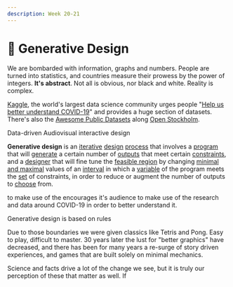 ```yaml
---
description: Week 20-21
---
```


# 🥈 Generative Design

We are bombarded with information, graphs and numbers. People are turned into statistics, and countries measure their prowess by the power of integers. **It's abstract**. Not all is obvious, nor black and white. Reality is complex.

[Kaggle](https://www.kaggle.com/), the world's largest data science community urges people "[Help us better understand COVID-19](https://www.kaggle.com/covid19)" and provides a huge section of datasets. There's also the [Awesome Public Datasets](https://github.com/awesomedata/awesome-public-datasets) along [Open Stockholm](https://dataportalen.stockholm.se/dataportalen/).

Data-driven Audiovisual interactive design

**Generative design** is an [iterative](https://en.wikipedia.org/wiki/Iteration) [design](https://en.wikipedia.org/wiki/Design) [process](https://en.wikipedia.org/wiki/Process_%28engineering%29) that involves a [program](https://en.wikipedia.org/wiki/Computer_program) that will [generate](https://en.wikipedia.org/wiki/Generator_%28mathematics%29) a certain number of [outputs](https://en.wikipedia.org/wiki/Output_%28computing%29) that meet certain [constraints](https://en.wikipedia.org/wiki/Constraint_%28mathematics%29), and a [designer](https://en.wikipedia.org/wiki/Designer) that will fine tune the [feasible region](https://en.wikipedia.org/wiki/Feasible_region) by changing [minimal and maximal](https://en.wikipedia.org/wiki/Maxima_and_minima) values of an [interval](https://en.wikipedia.org/wiki/Interval_%28mathematics%29) in which a [variable](https://en.wikipedia.org/wiki/Variable_%28mathematics%29) of the program meets the [set](https://en.wikipedia.org/wiki/Set_%28mathematics%29) of constraints, in order to reduce or augment the number of outputs to [choose](https://en.wikipedia.org/wiki/Choice) from.

to make use of the encourages it's audience to make use of the research and data around COVID-19 in order to better understand it.

Generative design is based on rules

Due to those boundaries we were given classics like Tetris and Pong. Easy to play, difficult to master. 30 years later the lust for "better graphics" have decreased, and there has been for many years a re-surge of story driven experiences, and games that are built solely on minimal mechanics.

Science and facts drive a lot of the change we see, but it is truly our perception of these that matter as well. If 

